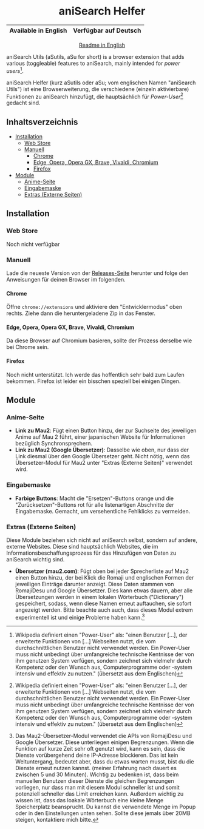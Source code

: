 <div align="center">

# aniSearch Helfer

| Available in English | Verfügbar auf Deutsch |
|----------------------|-----------------------|

  <a href="https://github.com/OfficialCRUGG/anisearch-utils/blob/main/README.md">Readme in English</a>
</div>

aniSearch Utils (aSutils, aSu for short) is a browser extension that adds various (toggleable) features to aniSearch, mainly intended for *power users*[^1].

aniSearch Helfer (kurz aSutils oder aSu; vom englischen Namen "aniSearch Utils") ist eine Browserweiterung, die verschiedene (einzeln aktivierbare) Funktionen zu aniSearch hinzufügt, die hauptsächlich für *Power-User*[^1] gedacht sind.

## Inhaltsverzeichnis

- [Installation](#installation)
  - [Web Store](#web-store)
  - [Manuell](#manuell)
    - [Chrome](#chrome)
    - [Edge, Opera, Opera GX, Brave, Vivaldi, Chromium](#edge-opera-opera-gx-brave-vivaldi-chromium)
    - [Firefox](#firefox)
- [Module](#module)
  - [Anime-Seite](#anime-seite)
  - [Eingabemaske](#eingabemaske)
  - [Extras (Externe Seiten)](#extras-externe-seiten)

## Installation

### Web Store

Noch nicht verfügbar

### Manuell

Lade die neueste Version von der [Releases-Seite](https://github.com/OfficialCRUGG/anisearch-utils/releases) herunter und folge den Anweisungen für deinen Browser im folgenden.

#### Chrome

Öffne `chrome://extensions` und aktiviere den "Entwicklermodus" oben rechts. Ziehe dann die heruntergeladene Zip in das Fenster.

#### Edge, Opera, Opera GX, Brave, Vivaldi, Chromium

Da diese Browser auf Chromium basieren, sollte der Prozess derselbe wie bei Chrome sein.

#### Firefox

Noch nicht unterstützt. Ich werde das hoffentlich sehr bald zum Laufen bekommen. Firefox ist leider ein bisschen speziell bei einigen Dingen.

## Module

### Anime-Seite

- **Link zu Mau2**: Fügt einen Button hinzu, der zur Suchseite des jeweiligen Anime auf Mau 2 führt, einer japanischen Website für Informationen bezüglich Synchronsprechern.
- **Link zu Mau2 (Google Übersetzer)**: Dasselbe wie oben, nur dass der Link diesmal über den Google Übersetzer geht. Nicht nötig, wenn das Übersetzer-Modul für Mau2 unter "Extras (Externe Seiten)" verwendet wird.

### Eingabemaske

- **Farbige Buttons**: Macht die "Ersetzen"-Buttons orange und die "Zurücksetzen"-Buttons rot für alle listenartigen Abschnitte der Eingabemaske. Gemacht, um versehentliche Fehlklicks zu vermeiden.

### Extras (Externe Seiten)

Diese Module beziehen sich nicht auf aniSearch selbst, sondern auf andere, externe Websites. Diese sind hauptsächlich Websites, die im Informationsbeschaffungsprozess für das Hinzufügen von Daten zu aniSearch wichtig sind.

- **Übersetzer (mau2.com)**: Fügt oben bei jeder Sprecherliste auf Mau2 einen Button hinzu, der bei Klick die Romaji und englischen Formen der jeweiligen Einträge darunter anzeigt. Diese Daten stammen von RomajiDesu und Google Übersetzer. Dies kann etwas dauern, aber alle Übersetzungen werden in einem lokalen Wörterbuch ("Dictionary") gespeichert, sodass, wenn diese Namen erneut auftauchen, sie sofort angezeigt werden. Bitte beachte auch auch, dass dieses Modul extrem experimentell ist und einige Probleme haben kann.[^2]

[^1]: Wikipedia definiert einen "Power-User" als: "einen Benutzer [...], der erweiterte Funktionen von [...] Webseiten nutzt, die vom durchschnittlichen Benutzer nicht verwendet werden. Ein Power-User muss nicht unbedingt über umfangreiche technische Kentnisse der von ihm genutzen System verfügen, sondern zeichnet sich vielmehr durch Kompetenz oder den Wunsch aus, Computerprogramme oder -system intensiv und effektiv zu nutzen." (übersetzt aus dem Englischen)

[^2]: Das Mau2-Übersetzer-Modul verwendet die APIs von RomajiDesu und Google Übersetzer. Diese unterliegen einigen Begrenzungen. Wenn die Funktion auf kurze Zeit sehr oft genutzt wird, kann es sein, dass die Dienste vorübergehend deine IP-Adresse blockieren. Das ist kein Weltuntergang, bedeutet aber, dass du etwas warten musst, bist du die Dienste erneut nutzen kannst. (meiner Erfahrung nach dauert es zwischen 5 und 30 Minuten). Wichtig zu bedenken ist, dass beim manuellen Benutzen dieser Dienste die gleichen Begrenzungen vorliegen, nur dass man mit diesem Modul schneller ist und somit potenziell schneller das Limit erreichen kann. Außerdem wichtig zu wissen ist, dass das loakale Wörterbuch eine kleine Menge Speicherplatz beansprucht. Du kannst die verwendete Menge im Popup oder in den Einstellungen unten sehen. Sollte diese jemals über 20MB steigen, kontaktiere mich bitte.
